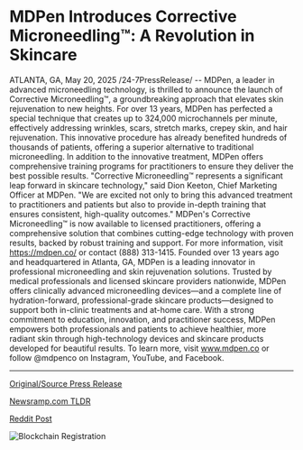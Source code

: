 # MDPen Introduces Corrective Microneedling™: A Revolution in Skincare

ATLANTA, GA, May 20, 2025 /24-7PressRelease/ -- MDPen, a leader in advanced microneedling technology, is thrilled to announce the launch of Corrective Microneedling™, a groundbreaking approach that elevates skin rejuvenation to new heights.  For over 13 years, MDPen has perfected a special technique that creates up to 324,000 microchannels per minute, effectively addressing wrinkles, scars, stretch marks, crepey skin, and hair rejuvenation. This innovative procedure has already benefited hundreds of thousands of patients, offering a superior alternative to traditional microneedling.  In addition to the innovative treatment, MDPen offers comprehensive training programs for practitioners to ensure they deliver the best possible results. "Corrective Microneedling™ represents a significant leap forward in skincare technology," said Dion Keeton, Chief Marketing Officer at MDPen. "We are excited not only to bring this advanced treatment to practitioners and patients but also to provide in-depth training that ensures consistent, high-quality outcomes."  MDPen's Corrective Microneedling™ is now available to licensed practitioners, offering a comprehensive solution that combines cutting-edge technology with proven results, backed by robust training and support.  For more information, visit https://mdpen.co/ or contact (888) 313-1415.  Founded over 13 years ago and headquartered in Atlanta, GA, MDPen is a leading innovator in professional microneedling and skin rejuvenation solutions. Trusted by medical professionals and licensed skincare providers nationwide, MDPen offers clinically advanced microneedling devices—and a complete line of hydration-forward, professional-grade skincare products—designed to support both in-clinic treatments and at-home care. With a strong commitment to education, innovation, and practitioner success, MDPen empowers both professionals and patients to achieve healthier, more radiant skin through high-technology devices and skincare products developed for beautiful results.  To learn more, visit www.mdpen.co or follow @mdpenco on Instagram, YouTube, and Facebook. 

---

[Original/Source Press Release](https://www.24-7pressrelease.com/press-release/522922/mdpen-introduces-corrective-microneedling-a-revolution-in-skincare)
                    

[Newsramp.com TLDR](https://newsramp.com/curated-news/mdpen-launches-corrective-microneedlingtm-for-superior-skin-rejuvenation/82ed30e4b9e0d0141c7422bdacc2a32c) 

 



[Reddit Post](https://www.reddit.com/r/Business_NewsRamp/comments/1kqz2f6/mdpen_launches_corrective_microneedling_for/) 



![Blockchain Registration](https://cdn.newsramp.app/24-7PressRelease/qrcode/255/20/iconQR07.webp)